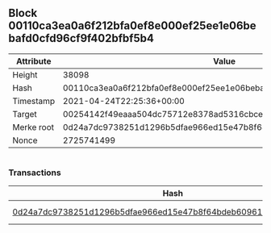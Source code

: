 ## Block 00110ca3ea0a6f212bfa0ef8e000ef25ee1e06bebafd0cfd96cf9f402bfbf5b4

Attribute | Value
--- | ---
Height | 38098
Hash | 00110ca3ea0a6f212bfa0ef8e000ef25ee1e06bebafd0cfd96cf9f402bfbf5b4
Timestamp | 2021-04-24T22:25:36+00:00
Target | 00254142f49eaaa504dc75712e8378ad5316cbcead634704b3734b6271167cc4
Merke root | 0d24a7dc9738251d1296b5dfae966ed15e47b8f64bdeb60961c540d8016e02be
Nonce | 2725741499

```

```

### Transactions

Hash | Amount
--- | ---
[0d24a7dc9738251d1296b5dfae966ed15e47b8f64bdeb60961c540d8016e02be](0d24a7dc9738251d1296b5dfae966ed15e47b8f64bdeb60961c540d8016e02be.md) | 10.00000000 SKEPTI 
